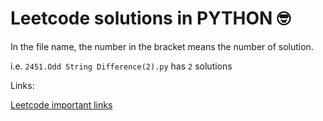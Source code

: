 # Leetcode solutions in PYTHON 🤓

In the file name, the number in the bracket means the number of solution.

i.e. `2451.Odd String Difference(2).py` has `2` solutions

Links:

[Leetcode important links](https://leetcode.com/discuss/general-discussion/665604/Important-and-Useful-links-from-all-over-the-LeetCode)